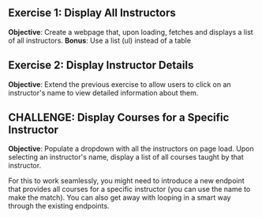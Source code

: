 ## Exercise 1: Display All Instructors

**Objective**: Create a webpage that, upon loading, fetches and displays a list of all instructors. 
**Bonus**: Use a list (ul) instead of a table

## Exercise 2: Display Instructor Details

**Objective**: Extend the previous exercise to allow users to click on an instructor's name to view detailed information about them.

## CHALLENGE: Display Courses for a Specific Instructor

**Objective**: Populate a dropdown with all the instructors on page load. Upon selecting an instructor's name, display a list of all courses taught by that instructor.

For this to work seamlessly, you might need to introduce a new endpoint that provides all courses for a specific instructor (you can use the name to make the match). You can also get away with looping in a smart way through the existing endpoints.
